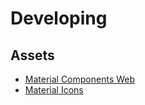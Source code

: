 # Developing

## Assets

- [Material Components Web](https://m2.material.io/develop/web)
- [Material Icons](https://fonts.google.com/icons)
